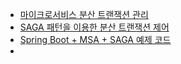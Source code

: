 * [마이크로서비스 분산 트랜잭션 관리](https://waspro.tistory.com/735)
* [SAGA 패턴을 이용한 분산 트랜잭션 제어](https://velog.io/@hgs-study/saga-1)
* [Spring Boot + MSA + SAGA 예제 코드](https://github.com/YunSeoWon/distribution-transaction-example)
* 

